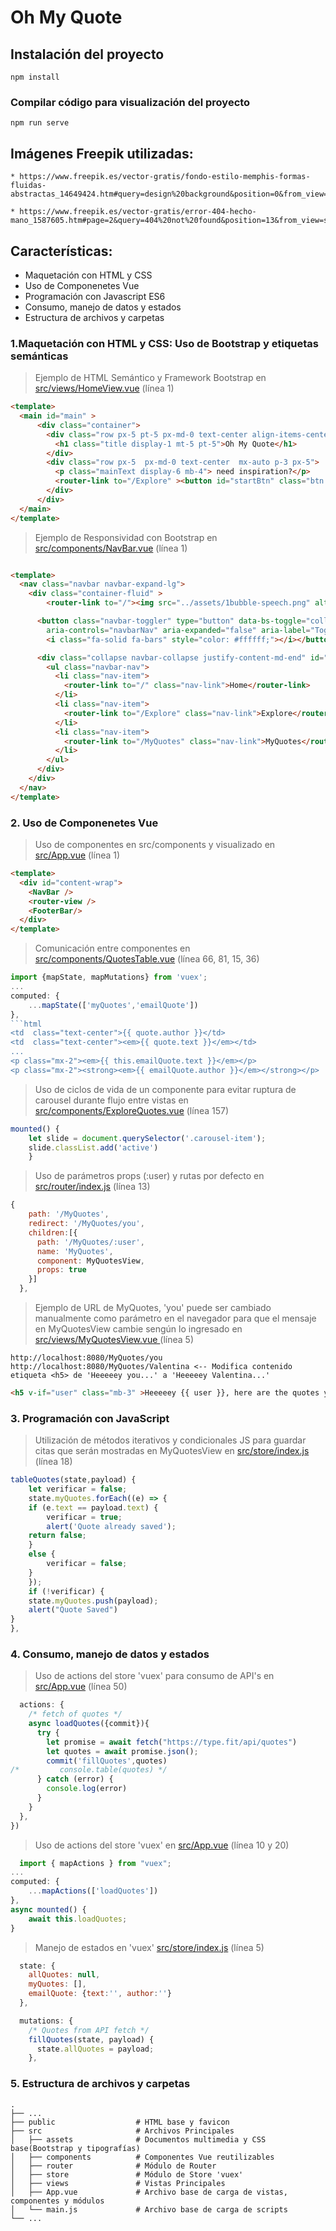 # Oh My Quote

## Instalación del proyecto
```
npm install
```

### Compilar código para visualización del proyecto
```
npm run serve
```

## Imágenes Freepik utilizadas:
```
* https://www.freepik.es/vector-gratis/fondo-estilo-memphis-formas-fluidas-abstractas_14649424.htm#query=design%20background&position=0&from_view=search&track=ais

* https://www.freepik.es/vector-gratis/error-404-hecho-mano_1587605.htm#page=2&query=404%20not%20found&position=13&from_view=search&track=ais
```

## Características:

* Maquetación con HTML y CSS
* Uso de Componenetes Vue
* Programación con Javascript ES6
* Consumo, manejo de datos y estados
* Estructura de archivos y carpetas


### 1.Maquetación con HTML y CSS: Uso de Bootstrap y etiquetas semánticas

> Ejemplo de HTML Semántico y Framework Bootstrap en [src/views/HomeView.vue](src/views/HomeView.vue) (línea 1)
```html
<template>
  <main id="main" >
      <div class="container">
        <div class="row px-5 pt-5 px-md-0 text-center align-items-center">
          <h1 class="title display-1 mt-5 pt-5">Oh My Quote</h1>
        </div>
        <div class="row px-5  px-md-0 text-center  mx-auto p-3 px-5">
          <p class="mainText display-6 mb-4"> need inspiration?</p> 
          <router-link to="/Explore" ><button id="startBtn" class="btn btn-warning mx-auto p-3 px-5 text-center">Start</button></router-link>
        </div>
      </div>
  </main>
</template>
```
> Ejemplo de Responsividad con Bootstrap en [src/components/NavBar.vue](src/components/NavBar.vue) (línea 1)
```html

<template>
  <nav class="navbar navbar-expand-lg">
    <div class="container-fluid" >
        <router-link to="/"><img src="../assets/1bubble-speech.png" alt="PR" width="30" class="d-inline-block align-text-top"></router-link>

      <button class="navbar-toggler" type="button" data-bs-toggle="collapse" data-bs-target="#navbarNav" 
        aria-controls="navbarNav" aria-expanded="false" aria-label="Toggle navigation">
        <i class="fa-solid fa-bars" style="color: #ffffff;"></i></button>

      <div class="collapse navbar-collapse justify-content-md-end" id="navbarNav">
        <ul class="navbar-nav">
          <li class="nav-item">
            <router-link to="/" class="nav-link">Home</router-link> 
          </li>
          <li class="nav-item">
            <router-link to="/Explore" class="nav-link">Explore</router-link> 
          </li>
          <li class="nav-item">
            <router-link to="/MyQuotes" class="nav-link">MyQuotes</router-link> 
          </li>
        </ul>
      </div>
    </div>
  </nav>
</template>
```

### 2. Uso de Componenetes Vue

> Uso de componentes en src/components y visualizado en [src/App.vue](src/App.vue) (línea 1)
```html
<template>
  <div id="content-wrap">
    <NavBar />
    <router-view />
    <FooterBar/>
  </div>
</template>
```
> Comunicación entre componentes en [src/components/QuotesTable.vue](src/components/QuotesTable.vue) (línea 66, 81, 15, 36)
```js
import {mapState, mapMutations} from 'vuex';
...
computed: {
    ...mapState(['myQuotes','emailQuote'])
},
```html
<td  class="text-center">{{ quote.author }}</td>
<td  class="text-center"><em>{{ quote.text }}</em></td>
...
<p class="mx-2"><em>{{ this.emailQuote.text }}</em></p>
<p class="mx-2"><strong><em>{{ emailQuote.author }}</em></strong></p>
```

> Uso de ciclos de vida de un componente para evitar ruptura de carousel durante flujo entre vistas en [src/components/ExploreQuotes.vue](src/components/ExploreQuotes.vue) (línea 157)
```js
mounted() {
    let slide = document.querySelector('.carousel-item');
    slide.classList.add('active')
    }
```

> Uso de parámetros props (:user) y rutas por defecto en [src/router/index.js](src/router/index.js) (línea 13)
```js
{
    path: '/MyQuotes',
    redirect: '/MyQuotes/you',
    children:[{
      path: '/MyQuotes/:user',
      name: 'MyQuotes',
      component: MyQuotesView,
      props: true
    }]
  },
```
> Ejemplo de URL de MyQuotes, 'you' puede ser cambiado manualmente como parámetro en el navegador
para que el mensaje en MyQuotesView cambie sengún lo ingresado en [src/views/MyQuotesView.vue ](src/views/MyQuotesView.vue) (línea 5)
```
http://localhost:8080/MyQuotes/you
http://localhost:8080/MyQuotes/Valentina <-- Modifica contenido etiqueta <h5> de 'Heeeeey you...' a 'Heeeeey Valentina...'
```
```html
<h5 v-if="user" class="mb-3" >Heeeeey {{ user }}, here are the quotes you saved<i class="fa-regular fa-face-smile mx-2" style="color: #000000;"></i>:</h5>
```

### 3. Programación con JavaScript

> Utilización de métodos iterativos y condicionales JS para guardar citas que serán mostradas en MyQuotesView en [src/store/index.js](src/store/index.js) (línea 18)
```js
tableQuotes(state,payload) { 
    let verificar = false;
    state.myQuotes.forEach((e) => {
    if (e.text == payload.text) {
        verificar = true;
        alert('Quote already saved');
    return false;
    }
    else {
        verificar = false;
    }
    });
    if (!verificar) {
    state.myQuotes.push(payload);
    alert("Quote Saved")
}
},
```

### 4. Consumo, manejo de datos y estados 

> Uso de actions del store 'vuex' para consumo de API's en [src/App.vue](src/App.vue) (línea 50)
```js
  actions: {
    /* fetch of quotes */
    async loadQuotes({commit}){
      try {
        let promise = await fetch("https://type.fit/api/quotes")
        let quotes = await promise.json();
        commit('fillQuotes',quotes)
/*         console.table(quotes) */
      } catch (error) {
        console.log(error)
      }
    }
  },
})
```

> Uso de actions del store 'vuex' en [src/App.vue](src/App.vue) (línea 10 y 20)
```js
  import { mapActions } from "vuex";
...
computed: {
    ...mapActions(['loadQuotes'])
},
async mounted() {
    await this.loadQuotes;
} 
```

> Manejo de estados en 'vuex' [src/store/index.js](src/store/index.js) (línea 5)
```js
  state: {
    allQuotes: null,
    myQuotes: [],
    emailQuote: {text:'', author:''}
  },

  mutations: {
    /* Quotes from API fetch */
    fillQuotes(state, payload) {
      state.allQuotes = payload;
    },
```

  ### 5. Estructura de archivos y carpetas
  
    .
    ├── ...
    ├── public                  # HTML base y favicon
    ├── src                     # Archivos Principales
    │   ├── assets              # Documentos multimedia y CSS base(Bootstrap y tipografías)
    │   ├── components          # Componentes Vue reutilizables
    │   ├── router              # Módulo de Router
    │   ├── store               # Módulo de Store 'vuex'
    │   ├── views               # Vistas Principales
    │   ├── App.vue             # Archivo base de carga de vistas, componentes y módulos
    │   └── main.js             # Archivo base de carga de scripts
    └── ...
```
